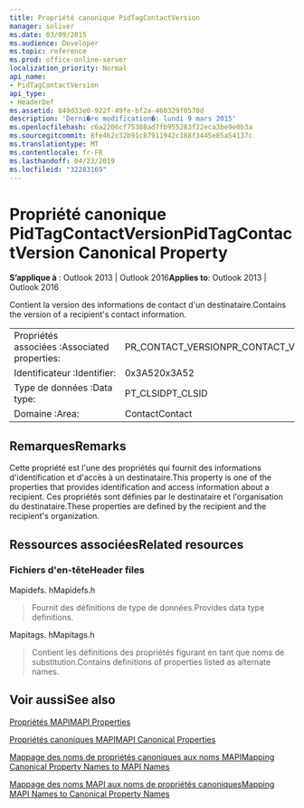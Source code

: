 ```yaml
---
title: Propriété canonique PidTagContactVersion
manager: soliver
ms.date: 03/09/2015
ms.audience: Developer
ms.topic: reference
ms.prod: office-online-server
localization_priority: Normal
api_name:
- PidTagContactVersion
api_type:
- HeaderDef
ms.assetid: 849d33e0-922f-49fe-bf2a-460329f0570d
description: 'Derni�re modification�: lundi 9 mars 2015'
ms.openlocfilehash: c6a2206cf75308ad7fb955283f22eca3be9e0b3a
ms.sourcegitcommit: 8fe462c32b91c87911942c188f3445e85a54137c
ms.translationtype: MT
ms.contentlocale: fr-FR
ms.lasthandoff: 04/23/2019
ms.locfileid: "32283169"
---
```

# <a name="pidtagcontactversion-canonical-property"></a><span data-ttu-id="3fdc3-103">Propriété canonique PidTagContactVersion</span><span class="sxs-lookup"><span data-stu-id="3fdc3-103">PidTagContactVersion Canonical Property</span></span>

  
  
<span data-ttu-id="3fdc3-104">**S’applique à** : Outlook 2013 | Outlook 2016</span><span class="sxs-lookup"><span data-stu-id="3fdc3-104">**Applies to**: Outlook 2013 | Outlook 2016</span></span> 
  
<span data-ttu-id="3fdc3-105">Contient la version des informations de contact d'un destinataire.</span><span class="sxs-lookup"><span data-stu-id="3fdc3-105">Contains the version of a recipient's contact information.</span></span>
  
|||
|:-----|:-----|
|<span data-ttu-id="3fdc3-106">Propriétés associées :</span><span class="sxs-lookup"><span data-stu-id="3fdc3-106">Associated properties:</span></span>  <br/> |<span data-ttu-id="3fdc3-107">PR_CONTACT_VERSION</span><span class="sxs-lookup"><span data-stu-id="3fdc3-107">PR_CONTACT_VERSION</span></span>  <br/> |
|<span data-ttu-id="3fdc3-108">Identificateur :</span><span class="sxs-lookup"><span data-stu-id="3fdc3-108">Identifier:</span></span>  <br/> |<span data-ttu-id="3fdc3-109">0x3A52</span><span class="sxs-lookup"><span data-stu-id="3fdc3-109">0x3A52</span></span>  <br/> |
|<span data-ttu-id="3fdc3-110">Type de données :</span><span class="sxs-lookup"><span data-stu-id="3fdc3-110">Data type:</span></span>  <br/> |<span data-ttu-id="3fdc3-111">PT_CLSID</span><span class="sxs-lookup"><span data-stu-id="3fdc3-111">PT_CLSID</span></span>  <br/> |
|<span data-ttu-id="3fdc3-112">Domaine :</span><span class="sxs-lookup"><span data-stu-id="3fdc3-112">Area:</span></span>  <br/> |<span data-ttu-id="3fdc3-113">Contact</span><span class="sxs-lookup"><span data-stu-id="3fdc3-113">Contact</span></span>  <br/> |
   
## <a name="remarks"></a><span data-ttu-id="3fdc3-114">Remarques</span><span class="sxs-lookup"><span data-stu-id="3fdc3-114">Remarks</span></span>

<span data-ttu-id="3fdc3-115">Cette propriété est l'une des propriétés qui fournit des informations d'identification et d'accès à un destinataire.</span><span class="sxs-lookup"><span data-stu-id="3fdc3-115">This property is one of the properties that provides identification and access information about a recipient.</span></span> <span data-ttu-id="3fdc3-116">Ces propriétés sont définies par le destinataire et l'organisation du destinataire.</span><span class="sxs-lookup"><span data-stu-id="3fdc3-116">These properties are defined by the recipient and the recipient's organization.</span></span>
  
## <a name="related-resources"></a><span data-ttu-id="3fdc3-117">Ressources associées</span><span class="sxs-lookup"><span data-stu-id="3fdc3-117">Related resources</span></span>

### <a name="header-files"></a><span data-ttu-id="3fdc3-118">Fichiers d'en-tête</span><span class="sxs-lookup"><span data-stu-id="3fdc3-118">Header files</span></span>

<span data-ttu-id="3fdc3-119">Mapidefs. h</span><span class="sxs-lookup"><span data-stu-id="3fdc3-119">Mapidefs.h</span></span>
  
> <span data-ttu-id="3fdc3-120">Fournit des définitions de type de données.</span><span class="sxs-lookup"><span data-stu-id="3fdc3-120">Provides data type definitions.</span></span>
    
<span data-ttu-id="3fdc3-121">Mapitags. h</span><span class="sxs-lookup"><span data-stu-id="3fdc3-121">Mapitags.h</span></span>
  
> <span data-ttu-id="3fdc3-122">Contient les définitions des propriétés figurant en tant que noms de substitution.</span><span class="sxs-lookup"><span data-stu-id="3fdc3-122">Contains definitions of properties listed as alternate names.</span></span>
    
## <a name="see-also"></a><span data-ttu-id="3fdc3-123">Voir aussi</span><span class="sxs-lookup"><span data-stu-id="3fdc3-123">See also</span></span>



[<span data-ttu-id="3fdc3-124">Propriétés MAPI</span><span class="sxs-lookup"><span data-stu-id="3fdc3-124">MAPI Properties</span></span>](mapi-properties.md)
  
[<span data-ttu-id="3fdc3-125">Propriétés canoniques MAPI</span><span class="sxs-lookup"><span data-stu-id="3fdc3-125">MAPI Canonical Properties</span></span>](mapi-canonical-properties.md)
  
[<span data-ttu-id="3fdc3-126">Mappage des noms de propriétés canoniques aux noms MAPI</span><span class="sxs-lookup"><span data-stu-id="3fdc3-126">Mapping Canonical Property Names to MAPI Names</span></span>](mapping-canonical-property-names-to-mapi-names.md)
  
[<span data-ttu-id="3fdc3-127">Mappage des noms MAPI aux noms de propriétés canoniques</span><span class="sxs-lookup"><span data-stu-id="3fdc3-127">Mapping MAPI Names to Canonical Property Names</span></span>](mapping-mapi-names-to-canonical-property-names.md)

